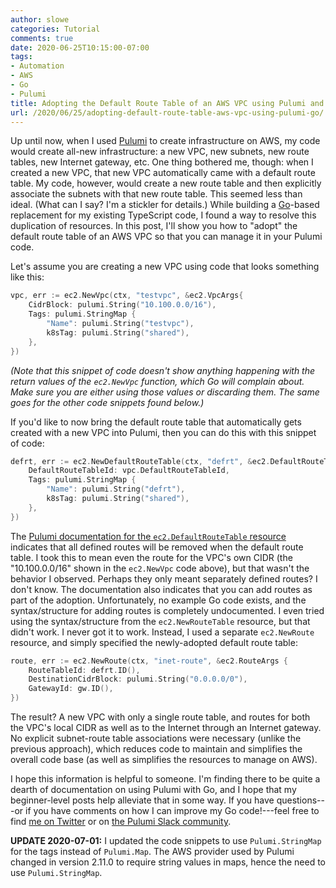 ```yaml
---
author: slowe
categories: Tutorial
comments: true
date: 2020-06-25T10:15:00-07:00
tags:
- Automation
- AWS
- Go
- Pulumi
title: Adopting the Default Route Table of an AWS VPC using Pulumi and Go
url: /2020/06/25/adopting-default-route-table-aws-vpc-using-pulumi-go/
---
```


Up until now, when I used [Pulumi][link-1] to create infrastructure on AWS, my code would create all-new infrastructure: a new VPC, new subnets, new route tables, new Internet gateway, etc. One thing bothered me, though: when I created a new VPC, that new VPC automatically came with a default route table. My code, however, would create a new route table and then explicitly associate the subnets with that new route table. This seemed less than ideal. (What can I say? I'm a stickler for details.) While building a [Go][link-2]-based replacement for my existing TypeScript code, I found a way to resolve this duplication of resources. In this post, I'll show you how to "adopt" the default route table of an AWS VPC so that you can manage it in your Pulumi code.<!--more-->

Let's assume you are creating a new VPC using code that looks something like this:

```go
vpc, err := ec2.NewVpc(ctx, "testvpc", &ec2.VpcArgs{
	CidrBlock: pulumi.String("10.100.0.0/16"),
	Tags: pulumi.StringMap {
		"Name": pulumi.String("testvpc"),
		k8sTag: pulumi.String("shared"),
	},
})
```

_(Note that this snippet of code doesn't show anything happening with the return values of the `ec2.NewVpc` function, which Go will complain about. Make sure you are either using those values or discarding them. The same goes for the other code snippets found below.)_

If you'd like to now bring the default route table that automatically gets created with a new VPC into Pulumi, then you can do this with this snippet of code:

```go
defrt, err := ec2.NewDefaultRouteTable(ctx, "defrt", &ec2.DefaultRouteTableArgs{
	DefaultRouteTableId: vpc.DefaultRouteTableId,
	Tags: pulumi.StringMap {
		"Name": pulumi.String("defrt"),
		k8sTag: pulumi.String("shared"),
	},
})
```

The [Pulumi documentation for the `ec2.DefaultRouteTable` resource][link-3] indicates that all defined routes will be removed when the default route table. I took this to mean even the route for the VPC's own CIDR (the "10.100.0.0/16" shown in the `ec2.NewVpc` code above), but that wasn't the behavior I observed. Perhaps they only meant separately defined routes? I don't know. The documentation also indicates that you can add routes as part of the adoption. Unfortunately, no example Go code exists, and the syntax/structure for adding routes is completely undocumented. I even tried using the syntax/structure from the `ec2.NewRouteTable` resource, but that didn't work. I never got it to work. Instead, I used a separate `ec2.NewRoute` resource, and simply specified the newly-adopted default route table:

```go
route, err := ec2.NewRoute(ctx, "inet-route", &ec2.RouteArgs {
	RouteTableId: defrt.ID(),
	DestinationCidrBlock: pulumi.String("0.0.0.0/0"),
	GatewayId: gw.ID(),
})
```

The result? A new VPC with only a single route table, and routes for both the VPC's local CIDR as well as to the Internet through an Internet gateway. No explicit subnet-route table associations were necessary (unlike the previous approach), which reduces code to maintain and simplifies the overall code base (as well as simplifies the resources to manage on AWS).

I hope this information is helpful to someone. I'm finding there to be quite a dearth of documentation on using Pulumi with Go, and I hope that my beginner-level posts help alleviate that in some way. If you have questions---or if you have comments on how I can improve my Go code!---feel free to find [me on Twitter][link-5] or on [the Pulumi Slack community][link-4].

**UPDATE 2020-07-01:** I updated the code snippets to use `Pulumi.StringMap` for the tags instead of `Pulumi.Map`. The AWS provider used by Pulumi changed in version 2.11.0 to require string values in maps, hence the need to use `Pulumi.StringMap`.

[link-1]: https://www.pulumi.com/
[link-2]: https://golang.org/
[link-3]: https://www.pulumi.com/docs/reference/pkg/aws/ec2/defaultroutetable/
[link-4]: https://pulumi-community.slack.com/
[link-5]: https://twitter.com/scott_lowe/
